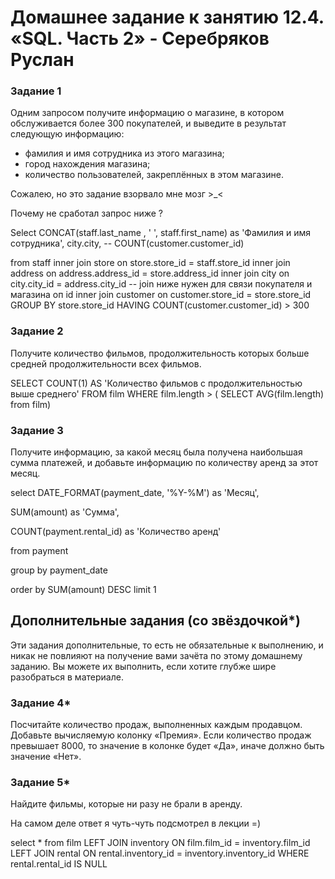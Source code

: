 # Домашнее задание к занятию 12.4. «SQL. Часть 2» - Серебряков Руслан

### Задание 1

Одним запросом получите информацию о магазине, в котором обслуживается более 300 покупателей, и выведите в результат следующую информацию: 
- фамилия и имя сотрудника из этого магазина;
- город нахождения магазина;
- количество пользователей, закреплённых в этом магазине.

Сожалею, но это задание взорвало мне мозг >_<

Почему не сработал запрос ниже ?

Select CONCAT(staff.last_name , ' ', staff.first_name) as 'Фамилия и имя 
сотрудника', 
city.city, 
-- COUNT(customer.customer_id)

from staff
inner join store on store.store_id = staff.store_id
inner join address on address.address_id = store.address_id
inner join city on city.city_id = address.city_id
-- join ниже нужен для связи покупателя и магазина оп id
inner join customer on customer.store_id = store.store_id
GROUP BY store.store_id
HAVING COUNT(customer.customer_id) > 300


### Задание 2


Получите количество фильмов, продолжительность которых больше средней продолжительности всех фильмов.

SELECT COUNT(1)
AS 'Количество фильмов 
с продолжительностью 
выше среднего'
FROM film
WHERE film.length > ( SELECT AVG(film.length) from film)


### Задание 3

Получите информацию, за какой месяц была получена наибольшая сумма платежей, и добавьте информацию по количеству аренд за этот месяц.

select DATE_FORMAT(payment_date, '%Y-%M') as 'Месяц',

SUM(amount) as 'Сумма', 

COUNT(payment.rental_id) as 'Количество аренд' 

from payment 

group by payment_date 

order by SUM(amount) DESC limit 1


## Дополнительные задания (со звёздочкой*)
Эти задания дополнительные, то есть не обязательные к выполнению, и никак не повлияют на получение вами зачёта по этому домашнему заданию. Вы можете их выполнить, если хотите глубже шире разобраться в материале.

### Задание 4*

Посчитайте количество продаж, выполненных каждым продавцом. Добавьте вычисляемую колонку «Премия». Если количество продаж превышает 8000, то значение в колонке будет «Да», иначе должно быть значение «Нет».

### Задание 5*

Найдите фильмы, которые ни разу не брали в аренду.

На самом деле ответ я чуть-чуть подсмотрел в лекции =) 

select *
from film
LEFT JOIN inventory ON film.film_id = inventory.film_id
LEFT JOIN rental ON rental.inventory_id = inventory.inventory_id
WHERE rental.rental_id IS NULL




